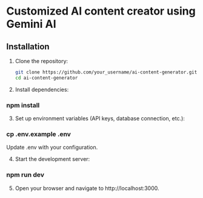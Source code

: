 # Customized AI content creator using Gemini AI


## Installation

1. Clone the repository:

   ```bash
   git clone https://github.com/your_username/ai-content-generator.git
   cd ai-content-generator
   
2. Install dependencies:

### npm install

3. Set up environment variables (API keys, database connection, etc.):


### cp .env.example .env
Update .env with your configuration.

4. Start the development server:

### npm run dev

5. Open your browser and navigate to http://localhost:3000.
